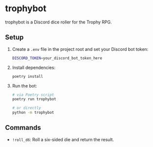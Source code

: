 # trophybot

trophybot is a Discord dice roller for the Trophy RPG.

## Setup

1. Create a `.env` file in the project root and set your Discord bot token:

   ```sh
   DISCORD_TOKEN=your_discord_bot_token_here
   ```

2. Install dependencies:

   ```sh
   poetry install
   ```

3. Run the bot:

   ```sh
   # via Poetry script
   poetry run trophybot

   # or directly
   python -m trophybot
   ```

## Commands

- `!roll_d6`: Roll a six-sided die and return the result.
